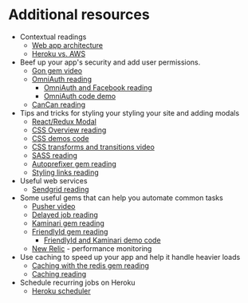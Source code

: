 # Additional resources

* Contextual readings
  * [Web app architecture][web-app-architecture]
  * [Heroku vs. AWS][heroku-vs-aws]
* Beef up your app's security and add user permissions.
  * [Gon gem video][gon]
  * [OmniAuth reading][omniauth]
    * [OmniAuth and Facebook reading][omniauth-and-facebook]
    * [OmniAuth code demo][omniauth-demo]
  * [CanCan reading][cancan]
* Tips and tricks for styling your styling your site and adding modals
  * [React/Redux Modal][modal]
  * [CSS Overview reading][css]
  * [CSS demos code][css-demos]
  * [CSS transforms and transitions video][css-transitions]
  * [SASS reading][sass]
  * [Autoprefixer gem reading][autoprefixer]
  * [Styling links reading][styling-links]
* Useful web services
  * [Sendgrid reading][sendgrid]
* Some useful gems that can help you automate common tasks
  * [Pusher video][pusher]
  * [Delayed job reading][delayed-job]
  * [Kaminari gem reading][kaminari]
  * [FriendlyId gem reading][friendly-id]
    * [FriendlyId and Kaminari demo code][code-demo]
  * [New Relic][new-relic] - performance monitoring
* Use caching to speed up your app and help it handle heavier loads
  * [Caching with the redis gem reading][redis]
  * [Caching reading][caching]
* Schedule recurring jobs on Heroku
  * [Heroku scheduler][heroku-scheduler]

[web-app-architecture]: resources/expository_readings/web_app_architecture.md
[heroku-vs-aws]: resources/expository_readings/aws-vs-heroku.md

[gon]: https://vimeo.com/168132088
[omniauth]: resources/security/omniauth.md
[omniauth-and-facebook]: resources/security/facebook-login.md
[omniauth-demo]: https://github.com/appacademy/OmniAuthDevise
[cancan]: resources/security/cancan.md

[modal]: resources/ModalBnB/README.md
[css]: resources/styling/css.md
[css-demos]: https://github.com/appacademy/css-demos
[css-transitions]: https://vimeo.com/164928587
[sass]: resources/styling/sass-typography.md
[autoprefixer]: resources/styling/autoprefixer.md
[styling-links]: resources/styling/styling.md

[sendgrid]: resources/apis/sendgrid.md

[pusher]: https://vimeo.com/164515140
[delayed-job]: resources/gems/delayed-job.md
[kaminari]: resources/gems/kaminari.md
[friendly-id]: resources/gems/friendly-id.md
[code-demo]: https://github.com/appacademy/friendly-kaminari-demo
[new-relic]: https://github.com/newrelic/rpm

[caching]: resources/caching/caching.md
[redis]: resources/caching/redis.md

[heroku-scheduler]: resources/helpful_tools/heroku-scheduler.md
